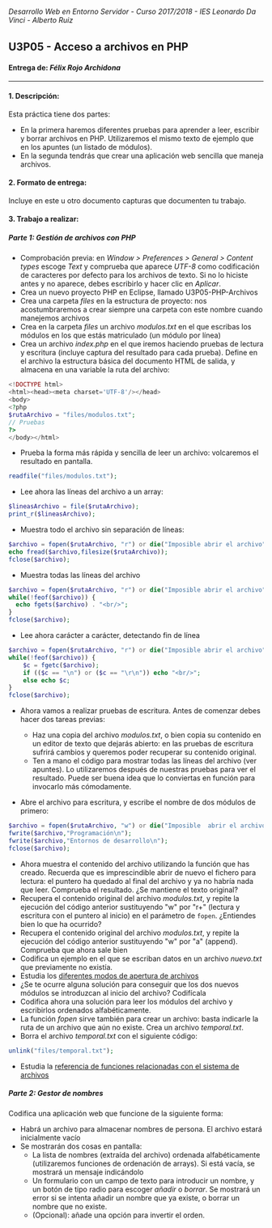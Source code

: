 ###### *Desarrollo Web en Entorno Servidor - Curso 2017/2018 - IES Leonardo Da Vinci - Alberto Ruiz*
## U3P05 - Acceso a archivos en PHP
#### Entrega de: *Félix Rojo Archidona*
----
#### 1. Descripción:

Esta práctica tiene dos partes:

* En la primera haremos diferentes pruebas para aprender a leer, escribir y borrar archivos en PHP. Utilizaremos el mismo texto de ejemplo que en los apuntes (un listado de módulos).
* En la segunda tendrás que crear una aplicación web sencilla que maneja archivos.

#### 2. Formato de entrega:

Incluye en este u otro documento capturas que documenten tu trabajo.

#### 3. Trabajo a realizar:

##### Parte 1: Gestión de archivos con PHP

* Comprobación previa: en *Window > Preferences > General > Content types* escoge *Text* y comprueba que aparece *UTF-8* como codificación de caracteres por defecto para los archivos de texto. Si no lo hiciste antes y no aparece, debes escribirlo y hacer clic en *Aplicar*.
* Crea un nuevo proyecto PHP en Eclipse, llamado U3P05-PHP-Archivos
* Crea una carpeta *files* en la estructura de proyecto: nos acostumbraremos a crear siempre una carpeta con este nombre cuando manejemos archivos
* Crea en la carpeta *files* un archivo *modulos.txt* en el que escribas los módulos en los que estás matriculado (un módulo por línea)
* Crea un archivo *index.php* en el que iremos haciendo pruebas de lectura y escritura (incluye captura del resultado para cada prueba). Define en el archivo la estructura básica del documento HTML de salida, y almacena en una variable la ruta del archivo:

```php
<!DOCTYPE html>
<html><head><meta charset='UTF-8'/></head>
<body>
<?php
$rutaArchivo = "files/modulos.txt";
// Pruebas
?>
</body></html>
```
* Prueba la forma más rápida y sencilla de leer un archivo: volcaremos el resultado en pantalla.

```php
readfile("files/modulos.txt");
```
* Lee ahora las líneas del archivo a un array:

```php
$lineasArchivo = file($rutaArchivo);
print_r($lineasArchivo);
```
* Muestra todo el archivo sin separación de líneas:

```php
$archivo = fopen($rutaArchivo, "r") or die("Imposible abrir el archivo");
echo fread($archivo,filesize($rutaArchivo));
fclose($archivo);
```
* Muestra todas las líneas del archivo

```php
$archivo = fopen($rutaArchivo, "r") or die("Imposible abrir el archivo");
while(!feof($archivo)) {
  echo fgets($archivo) . "<br/>";
}
fclose($archivo);
```
* Lee ahora carácter a carácter, detectando fin de línea

```php
$archivo = fopen($rutaArchivo, "r") or die("Imposible abrir el archivo");
while(!feof($archivo)) {
	$c = fgetc($archivo);
	if (($c == "\n") or ($c == "\r\n")) echo "<br/>";
	else echo $c;
}
fclose($archivo);
```
* Ahora vamos a realizar pruebas de escritura. Antes de comenzar debes hacer dos tareas previas:
  * Haz una copia del archivo *modulos.txt*, o bien copia su contenido en un editor de texto que dejarás abierto: en las pruebas de escritura sufrirá cambios y queremos poder recuperar su contenido original.
  * Ten a mano el código para mostrar todas las líneas del archivo (ver apuntes). Lo utilizaremos después de nuestras pruebas para ver el resultado. Puede ser buena idea que lo conviertas en función para invocarlo más cómodamente.

* Abre el archivo para escritura, y escribe el nombre de dos módulos de primero:

```php
$archivo = fopen($rutaArchivo, "w") or die("Imposible  abrir el archivo para escritura");
fwrite($archivo,"Programación\n");
fwrite($archivo,"Entornos de desarrollo\n");
fclose($archivo);
```

* Ahora muestra el contenido del archivo utilizando la función que has creado. Recuerda que es imprescindible abrir de nuevo el fichero para lectura: el puntero ha quedado al final del archivo y ya no habría nada que leer.
   Comprueba el resultado. ¿Se mantiene el texto original?
* Recupera el contenido original del archivo *modulos.txt*, y repite la ejecución del código anterior sustituyendo "w" por "r+" (lectura y escritura con el puntero al inicio) en el parámetro de `fopen`. ¿Entiendes bien lo que ha ocurrido?
* Recupera el contenido original del archivo *modulos.txt*, y repite la ejecución del código anterior sustituyendo "w" por "a" (append). Comprueba que ahora sale bien
* Codifica un ejemplo en el que se escriban datos en un archivo *nuevo.txt* que previamente no existía.
* Estudia los [diferentes modos de apertura de archivos](http://php.net/manual/es/function.fopen.php)
* ¿Se te ocurre alguna solución para conseguir que los dos nuevos módulos se introduzcan al inicio del archivo? Codifícala
* Codifica ahora una solución para leer los módulos del archivo y escribirlos ordenados alfabéticamente.
* La función *fopen* sirve también para crear un archivo: basta indicarle la ruta de un archivo que aún no existe. Crea un archivo *temporal.txt*.
* Borra el archivo *temporal.txt* con el siguiente código:
```php
unlink("files/temporal.txt");
```
* Estudia la [referencia de funciones relacionadas con el sistema de archivos](http://php.net/manual/es/ref.filesystem.php)

##### Parte 2: Gestor de nombres
Codifica una aplicación web que funcione de la siguiente forma:
- Habrá un archivo para almacenar nombres de persona. El archivo estará inicialmente vacío
- Se mostrarán dos cosas en pantalla:
  - La lista de nombres (extraída del archivo) ordenada alfabéticamente (utilizaremos funciones de ordenación de arrays). Si está vacía, se mostrará un mensaje indicándolo
  - Un formulario con un campo de texto para introducir un nombre, y un botón de tipo radio para escoger *añadir* o *borrar*. Se mostrará un error si se intenta añadir un nombre que ya existe, o borrar un nombre que no existe.
  - (Opcional): añade una opción para invertir el orden.
